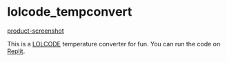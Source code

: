 # lolcode_tempconvert
[product-screenshot](https://github.com/jessterryberry/lolcode_tempconvert/blob/main/lolcode.png)

This is a [LOLCODE](https://github.com/justinmeza/lolcode-spec/blob/master/v1.2/lolcode-spec-v1.2.md) temperature converter for fun. You can run the code on [Replit](https://replit.com/). 

[product-screenshot]: lolcode.png
